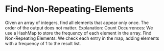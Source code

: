 # Find-Non-Repeating-Elements
Given an array of integers, find all elements that appear only once. The order of the output does not matter.
Explanation:
Count Occurrences: We use a HashMap to store the frequency of each element in the array.
Find Non-Repeating Elements: We check each entry in the map, adding elements with a frequency of 1 to the result list.
